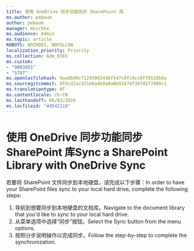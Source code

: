 ```yaml
---
title: 使用 OneDrive 同步功能同步 SharePoint 库
ms.author: pebaum
author: pebaum
manager: mnirkhe
ms.audience: Admin
ms.topic: article
ROBOTS: NOINDEX, NOFOLLOW
localization_priority: Priority
ms.collection: Adm_O365
ms.custom:
- "9003051"
- "5797"
ms.openlocfilehash: 9aa8bd9cf2293092436f547c0fc9cc8ff0528b8a
ms.sourcegitcommit: 8fdcd2acd31e8a4b9a8a0b91674f397d2f7889c1
ms.translationtype: HT
ms.contentlocale: zh-CN
ms.lasthandoff: 06/03/2020
ms.locfileid: "44542119"
---
```

# <a name="sync-a-sharepoint-library-with-onedrive-sync"></a><span data-ttu-id="66bd0-102">使用 OneDrive 同步功能同步 SharePoint 库</span><span class="sxs-lookup"><span data-stu-id="66bd0-102">Sync a SharePoint Library with OneDrive Sync</span></span>

<span data-ttu-id="66bd0-103">若要将 SharePoint 文件同步到本地硬盘，请完成以下步骤：</span><span class="sxs-lookup"><span data-stu-id="66bd0-103">In order to have your SharePoint files sync to your local hard drive, complete the following steps:</span></span>

1. <span data-ttu-id="66bd0-104">导航到想要同步到本地硬盘的文档库。</span><span class="sxs-lookup"><span data-stu-id="66bd0-104">Navigate to the document library that you'd like to sync to your local hard drive.</span></span>
2. <span data-ttu-id="66bd0-105">从菜单选项中选择“同步”按钮。</span><span class="sxs-lookup"><span data-stu-id="66bd0-105">Select the Sync button from the menu options.</span></span>
3. <span data-ttu-id="66bd0-106">按照分步说明操作以完成同步。</span><span class="sxs-lookup"><span data-stu-id="66bd0-106">Follow the step-by-step to complete the synchronization.</span></span>